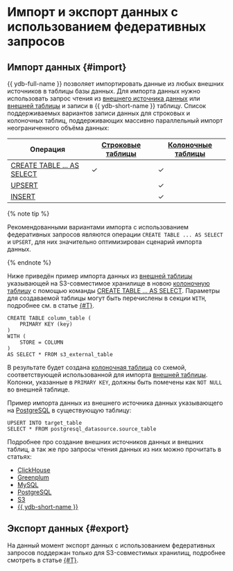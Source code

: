 # Импорт и экспорт данных с использованием федеративных запросов

## Импорт данных {#import}

{{ ydb-full-name }} позволяет импортировать данные из любых внешних источников в таблицы базы данных. Для импорта данных нужно использовать запрос чтения из [внешнего источника данных](../datamodel/external_data_source.md) или [внешней таблицы](../datamodel/external_table.md) и записи в {{ ydb-short-name }} таблицу. Список поддерживаемых вариантов записи данных для строковых и колоночных таблиц, поддерживающих массивно параллельный импорт неограниченного объёма данных:

|Операция|[Строковые таблицы](../datamodel/table.md#row-oriented-tables)|[Колоночные таблицы](../datamodel/table.md#column-oriented-tables)|
|--------|-----------------|------------------|
|[CREATE TABLE ... AS SELECT](../../yql/reference/syntax/create_table/index.md)|✓|✓|
|[UPSERT](../../yql/reference/syntax/upsert_into.md)||✓|
|[INSERT](../../yql/reference/syntax/insert_into.md)||✓|

{% note tip %}

Рекомендованными вариантами импорта с использованием федеративных запросов являются операции `CREATE TABLE ... AS SELECT` и `UPSERT`, для них значительно оптимизирован сценарий импорта данных.

{% endnote %}

Ниже приведён пример импорта данных из [внешней таблицы](../datamodel/external_table.md) указывающей на S3-совместимое хранилище в новою [колоночную таблицу](../datamodel/table.md#column-oriented-tables) с помощью команды [CREATE TABLE ... AS SELECT](../../../yql/reference/syntax/create_table/index.md). Параметры для создаваемой таблицы могут быть перечислены в секции `WITH`, подробнее см. в статье [{#T}](../../../yql/reference/syntax/create_table/with.md).

```yql
CREATE TABLE column_table (
    PRIMARY KEY (key)
)
WITH (
    STORE = COLUMN
)
AS SELECT * FROM s3_external_table
```

В результате будет создана [колоночная таблица](../datamodel/table.md#column-oriented-tables) со схемой, соответствующей использованной для импорта [внешней таблицы](../datamodel/external_table.md). Колонки, указанные в `PRIMARY KEY`, должны быть помечены как `NOT NULL` во внешней таблице.

Пример импорта данных из внешнего источника данных указывающего на [PostgreSQL](postgresql.md#query) в существующую таблицу:

```yql
UPSERT INTO target_table
SELECT * FROM postgresql_datasource.source_table
```

Подробнее про создание внешних источников данных и внешних таблиц, а так же про запросы чтения данных из них можно прочитать в статьях:

- [ClickHouse](clickhouse.md#query)
- [Greenplum](greenplum.md#query)
- [MySQL](mysql.md#query)
- [PostgreSQL](postgresql.md#query)
- [S3](s3/external_table.md)
- [{{ ydb-short-name }}](ydb.md#query)

## Экспорт данных {#export}

На данный момент экспорт данных с использованием федеративных запросов поддержан только для S3-совместимых хранилищ, подробнее смотреть в статье [{#T}](s3/write_data.md#export-to-s3).
